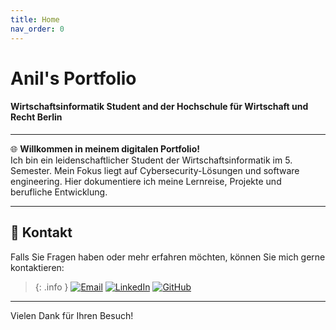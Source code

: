 ```yaml
---
title: Home
nav_order: 0
---
```


# Anil's Portfolio
#### Wirtschaftsinformatik Student and der Hochschule für Wirtschaft und Recht Berlin 

---

🌐 **Willkommen in meinem digitalen Portfolio!**  
Ich bin ein leidenschaftlicher Student der Wirtschaftsinformatik im 5. Semester. Mein Fokus liegt auf Cybersecurity-Lösungen und software engineering. Hier dokumentiere ich meine Lernreise, Projekte und berufliche Entwicklung.

---

<!--### 🛠️ Technical Skills

**Cyber Security**  
🔒 Penetration Testing Grundlagen  
🔐 Sicherheitsaudits & Risikoanalysen  
🌐 Netzwerksicherheit (Firewalls, IDS/IPS)  
📜 Compliance (DSGVO, ISO 27001)

**Software Engineering**  
💻 Sprachen: Python, Java, SQL, XML, HTML, CSS 
🛢️ Datenbanken: MySQL, MongoDB  
🌐 Web: React, Node.js, REST APIs  
⚙️ DevOps: Docker, Git, CI/CD Pipelines

--- -->

## 📧 Kontakt
Falls Sie Fragen haben oder mehr erfahren möchten, können Sie mich gerne kontaktieren:
 
> {: .info }
[![Email](https://img.shields.io/badge/-aniloeker@hotmail.com-EA4335?style=for-the-badge&logo=gmail&logoColor=white)](mailto:aniloeker@hotmail.com)
[![LinkedIn](https://img.shields.io/badge/-Anil%20Emircan%20Öker-0A66C2?style=for-the-badge&logo=linkedin&logoColor=white)](https://www.linkedin.com/in/anil-emircan-öker-a2878430a)
[![GitHub](https://img.shields.io/badge/-@Emircan1122-181717?style=for-the-badge&logo=github&logoColor=white)](https://github.com/Emircan1122)

--- 

Vielen Dank für Ihren Besuch!
